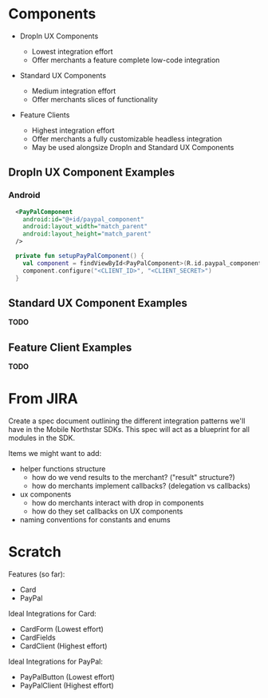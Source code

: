 # Components

- DropIn UX Components
  * Lowest integration effort
  * Offer merchants a feature complete low-code integration

- Standard UX Components
  * Medium integration effort
  * Offer merchants slices of functionality

- Feature Clients 
  * Highest integration effort
  * Offer merchants a fully customizable headless integration
  * May be used alongsize DropIn and Standard UX Components

## DropIn UX Component Examples

### Android

```xml
  <PayPalComponent
    android:id="@+id/paypal_component"
    android:layout_width="match_parent"
    android:layout_height="match_parent"
  />
```

```kotlin
  private fun setupPayPalComponent() {
    val component = findViewById<PayPalComponent>(R.id.paypal_component)
    component.configure("<CLIENT_ID>", "<CLIENT_SECRET>")
  }
```

## Standard UX Component Examples

__TODO__

## Feature Client Examples

__TODO__

# From JIRA

Create a spec document outlining the different integration patterns we'll have in the Mobile Northstar SDKs. This spec will act as a blueprint for all modules in the SDK.

Items we might want to add:

- helper functions structure
  * how do we vend results to the merchant? ("result" structure?) 
  * how do merchants implement callbacks? (delegation vs callbacks)
- ux components
  * how do merchants interact with drop in components
  * how do they set callbacks on UX components
- naming conventions for constants and enums

# Scratch

Features (so far):
- Card
- PayPal

Ideal Integrations for Card:
- CardForm (Lowest effort)
- CardFields
- CardClient (Highest effort)

Ideal Integrations for PayPal:
- PayPalButton (Lowest effort)
- PayPalClient (Highest effort)

